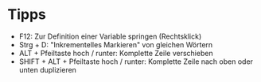 # Tipps

- F12: Zur Definition einer Variable springen (Rechtsklick)
- Strg + D: "Inkrementelles Markieren" von gleichen Wörtern
- ALT + Pfeiltaste hoch / runter: Komplette Zeile verschieben
- SHIFT + ALT + Pfeiltaste hoch / runter: Komplette Zeile nach oben oder unten duplizieren

